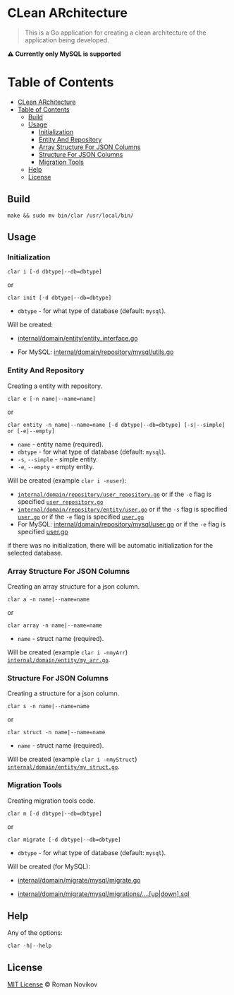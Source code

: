# CLean ARchitecture
> This is a Go application for creating a clean architecture of the application being developed.

**⚠ Currently only MySQL is supported**

# Table of Contents
- [CLean ARchitecture](#clean-architecture)
- [Table of Contents](#table-of-contents)
  - [Build](#build)
  - [Usage](#usage)
    - [Initialization](#initialization)
    - [Entity And Repository](#entity-and-repository)
    - [Array Structure For JSON Columns](#array-structure-for-json-columns)
    - [Structure For JSON Columns](#structure-for-json-columns)
    - [Migration Tools](#migration-tools)
  - [Help](#help)
  - [License](#license)

## Build

```shell script
make && sudo mv bin/clar /usr/local/bin/
```

## Usage

### Initialization

```shell script
clar i [-d dbtype|--db=dbtype]
```
or
```shell script
clar init [-d dbtype|--db=dbtype]
```
- `dbtype` - for what type of database (default: `mysql`).

Will be created:

- [internal/domain/entity/entity_interface.go](docs/entity_interface.md)

- For MySQL: [internal/domain/repository/mysql/utils.go](docs/utils.md)

### Entity And Repository

Creating a entity with repository.

```shell script
clar e [-n name|--name=name]
```
or
```shell script
clar entity -n name|--name=name [-d dbtype|--db=dbtype] [-s|--simple] or [-e|--empty]
```
- `name` - entity name (required).
- `dbtype` - for what type of database (default: `mysql`).
- `-s`, `--simple` - simple entity.
- `-e`, `--empty` - empty entity.

Will be created (example `clar i -nuser`):

- [`internal/domain/repository/user_repository.go`](docs/user_repository_interface.md) or if the `-e` flag is specified [`user_repository.go`](docs/empty_user_repository_interface.md)
- [`internal/domain/repository/entity/user.go`](docs/user.md) or if the `-s` flag is specified [`user.go`](docs/simple_user.md) or if the `-e` flag is specified [`user.go`](docs/empty_user.md)
- For MySQL: [internal/domain/repository/mysql/user.go](docs/user_repository.md) or if the `-e` flag is specified [user.go](docs/empty_user_repository.md)

if there was no initialization, there will be automatic initialization for the selected database.

### Array Structure For JSON Columns

Creating an array structure for a json column.

```shell script
clar a -n name|--name=name
```
or
```shell script
clar array -n name|--name=name
```
- `name` - struct name (required).

Will be created (example `clar i -nmyArr`) [`internal/domain/entity/my_arr.go`](docs/my_arr.md).

### Structure For JSON Columns

Creating a structure for a json column.

```shell script
clar s -n name|--name=name
```
or
```shell script
clar struct -n name|--name=name
```
- `name` - struct name (required).

Will be created (example `clar i -nmyStruct`) [`internal/domain/entity/my_struct.go`](docs/my_struct.md).

### Migration Tools

Creating migration tools code.

```shell script
clar m [-d dbtype|--db=dbtype]
```
or
```shell script
clar migrate [-d dbtype|--db=dbtype]
```
- `dbtype` - for what type of database (default: `mysql`).

Will be created (for MySQL):
- [internal/domain/migrate/mysql/migrate.go](docs/migrate_mysql.md)

- [internal/domain/migrate/mysql/migrations/….[up|down].sql](docs/migrations_mysql.md)

## Help

Any of the options:

```shell script
clar -h|--help
```

## License

[MIT License](LICENSE) © Roman Novikov